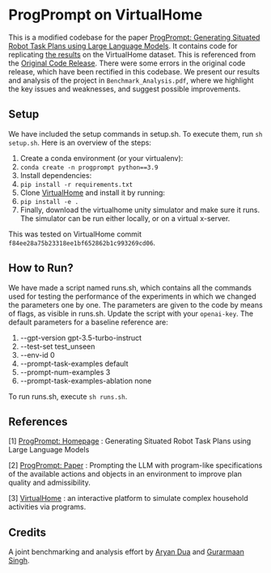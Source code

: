 # ProgPrompt on VirtualHome

This is a modified codebase for the paper [ProgPrompt: Generating Situated Robot Task Plans using Large Language Models](https://progprompt.github.io/). It contains code for replicating [the results](https://arxiv.org/abs/2209.11302) on the VirtualHome dataset. This is referenced from the [Original Code Release](https://github.com/NVlabs/progprompt-vh). There were some errors in the original code release, which have been rectified in this codebase. We present our results and analysis of the project in `Benchmark_Analysis.pdf`, where we highlight the key issues and weaknesses, and suggest possible improvements.

## Setup

We have included the setup commands in setup.sh. To execute them, run `sh setup.sh`.
Here is an overview of the steps:

1. Create a conda environment (or your virtualenv):
2. `conda create -n progprompt python==3.9`
3. Install dependencies:
4. `pip install -r requirements.txt`
5. Clone [VirtualHome](https://github.com/xavierpuigf/virtualhome) and install it by running:
6. `pip install -e .`
7. Finally, download the virtualhome unity simulator and make sure it runs. The simulator can be run either locally, or on a virtual x-server.

This was tested on VirtualHome commit `f84ee28a75b23318ee1bf652862b1c993269cd06`.

## How to Run?

We have made a script named runs.sh, which contains all the commands used for testing the performance of the experiments in which we changed the parameters one by one. The parameters are given to the code by means of flags, as visible in runs.sh. Update the script with your `openai-key`. The default parameters for a baseline reference are:

1. --gpt-version gpt-3.5-turbo-instruct
2. --test-set test_unseen
3. --env-id 0
4. --prompt-task-examples default
5. --prompt-num-examples 3
6. --prompt-task-examples-ablation none

To run runs.sh, execute `sh runs.sh`.

## References

[1] [ProgPrompt: Homepage](https://progprompt.github.io/) : Generating Situated Robot Task Plans using Large Language Models

[2] [ProgPrompt: Paper](https://arxiv.org/abs/2209.11302) :  Prompting the LLM with program-like specifications of the available actions and objects in an environment to improve plan quality and admissibility.

[3] [VirtualHome](https://github.com/xavierpuigf/virtualhome) : an interactive platform to simulate complex household activities via programs.

## Credits

A joint benchmarking and analysis effort by [Aryan Dua](https://github.com/tan90cot0) and  [Gurarmaan Singh](https://github.com/Panjete).
